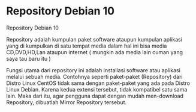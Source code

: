 # Repository Debian 10
Repository Debian 10

Repository adalah kumpulan paket software ataupun kumpulan aplikasi yang di kumpulkan di satu tempat media dalam hal ini bisa media CD,DVD,HD,Lan ataupun internet ( mungkin ada media lain cuman yang saya tau baru itu )

Fungsi utama dari repository ini adalah installasi software atau aplikasi melalui sebuah media. Contohnya seperti paket-paket (Repository) dari Distro Linux CentOS tidak sama dengan paket-paket yang ada pada Distro Linux Debian. Karena kedua extensi tersebut, tidak kompatibel satu sama lain. Maka dari itu, agar pengguna dapat dengan mudah men-download Repository, dibuatlah Mirror Repository tersebut.
